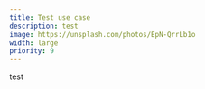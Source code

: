 ```yaml
---
title: Test use case
description: test
image: https://unsplash.com/photos/EpN-QrrLb1o
width: large
priority: 9
---
```

test